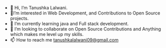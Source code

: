 - 👋 Hi, I’m  Tanushka Lalwani.
- 👀I’m interested in Web Development, and Contributions to Open Source projects.
- 🌱 I’m currently learning java and Full stack development.  
- 💞️ I’m looking to collaborate on Open Source Contributions and Anything which makes me level up my skills.
- 📫 How to reach me  tanushkalalwani09@gmail.com

